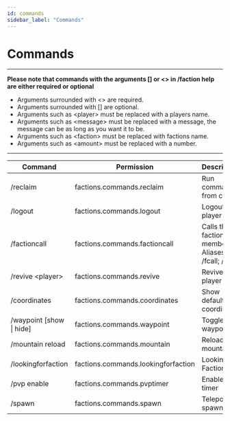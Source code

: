 ```yaml
---
id: commands
sidebar_label: "Commands"
---
```

# Commands
***
**Please note that commands with the arguments [] or <\> in /faction help are either required or optional**

* Arguments surrounded with <\> are required.
* Arguments surrounded with [] are optional.
* Arguments such as <player\> must be replaced with a players name.
* Arguments such as <message\> must be replaced with a message, the message can be as long as you want it to be.
* Arguments such as <faction\> must be replaced with factions name.
* Arguments such as <amount\> must be replaced with a number.

***

| Command                  | Permission                          | Description                                     |
| ------------------------ | ----------------------------------- | ----------------------------------------------- |
| /reclaim                 | factions.commands.reclaim           | Run commands from config                        |
| /logout                  | factions.commands.logout            | Logouts the player                              |
| /factioncall             | factions.commands.factioncall       | Calls the faction members. Aliases: /fcall; /fc |
| /revive <player\>        | factions.commands.revive            | Revives the player                              |
| /coordinates             | factions.commands.coordinates       | Show default coordinates                        |
| /waypoint [show \| hide] | factions.commands.waypoint          | Toggle waypoints                                |
| /mountain reload         | factions.commands.mountain          | Reload mountain                                 |
| /lookingforfaction       | factions.commands.lookingforfaction | Looking For Faction                             |
| /pvp enable              | factions.commands.pvptimer          | Enable pvp timer                                |
| /spawn                   | factions.commands.spawn             | Teleports to spawn                              |
